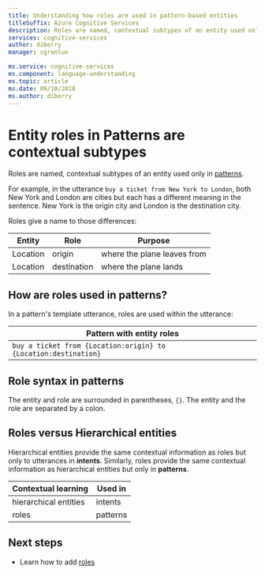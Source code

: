 ```yaml
---
title: Understanding how roles are used in pattern-based entities
titleSuffix: Azure Cognitive Services
description: Roles are named, contextual subtypes of an entity used only in patterns. For example, in the utterance buy a ticket from New York to London, both New York and London are cities but each has a different meaning in the sentence. New York is the origin city and London is the destination city.
services: cognitive-services
author: diberry
manager: cgronlun

ms.service: cognitive-services
ms.component: language-understanding
ms.topic: article
ms.date: 09/10/2018
ms.author: diberry
---
```

# Entity roles in Patterns are contextual subtypes
Roles are named, contextual subtypes of an entity used only in [patterns](luis-concept-patterns.md).

For example, in the utterance `buy a ticket from New York to London`, both New York and London are cities but each has a different meaning in the sentence. New York is the origin city and London is the destination city. 

Roles give a name to those differences:

|Entity|Role|Purpose|
|--|--|--|
|Location|origin|where the plane leaves from|
|Location|destination|where the plane lands|

## How are roles used in patterns?
In a pattern's template utterance, roles are used within the utterance: 

|Pattern with entity roles|
|--|
|`buy a ticket from {Location:origin} to {Location:destination}`|


## Role syntax in patterns
The entity and role are surrounded in parentheses, `{}`. The entity and the role are separated by a colon. 

## Roles versus Hierarchical entities
Hierarchical entities provide the same contextual information as roles but only to utterances in **intents**. Similarly, roles provide the same contextual information as hierarchical entities but only in **patterns**.

|Contextual learning|Used in|
|--|--|
|hierarchical entities|intents|
|roles|patterns|

## Next steps

* Learn how to add [roles](luis-how-to-add-entities.md#add-role-to-pattern-based-entity)
